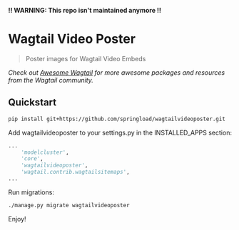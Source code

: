 **!! WARNING: This repo isn't maintained anymore !!**

# Wagtail Video Poster

> Poster images for Wagtail Video Embeds

*Check out [Awesome Wagtail](https://github.com/springload/awesome-wagtail) for more awesome packages and resources from the Wagtail community.*

## Quickstart

```sh
pip install git+https://github.com/springload/wagtailvideoposter.git
```

Add wagtailvideoposter to your settings.py in the INSTALLED_APPS section:

```python
...
    'modelcluster',
    'core',
    'wagtailvideoposter',
    'wagtail.contrib.wagtailsitemaps',
...
```

Run migrations:

```sh
./manage.py migrate wagtailvideoposter

```

Enjoy!
